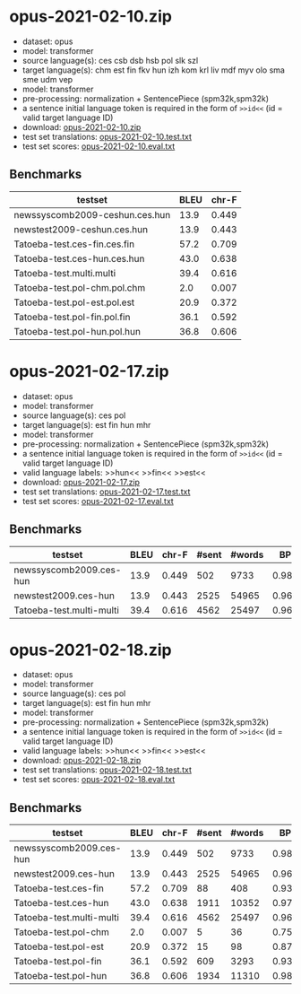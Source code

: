 # opus-2021-02-10.zip

* dataset: opus
* model: transformer
* source language(s): ces csb dsb hsb pol slk szl
* target language(s): chm est fin fkv hun izh kom krl liv mdf myv olo sma sme udm vep
* model: transformer
* pre-processing: normalization + SentencePiece (spm32k,spm32k)
* a sentence initial language token is required in the form of `>>id<<` (id = valid target language ID)
* download: [opus-2021-02-10.zip](https://object.pouta.csc.fi/Tatoeba-MT-models/zlw-fiu/opus-2021-02-10.zip)
* test set translations: [opus-2021-02-10.test.txt](https://object.pouta.csc.fi/Tatoeba-MT-models/zlw-fiu/opus-2021-02-10.test.txt)
* test set scores: [opus-2021-02-10.eval.txt](https://object.pouta.csc.fi/Tatoeba-MT-models/zlw-fiu/opus-2021-02-10.eval.txt)

## Benchmarks

| testset               | BLEU  | chr-F |
|-----------------------|-------|-------|
| newssyscomb2009-ceshun.ces.hun 	| 13.9 	| 0.449 |
| newstest2009-ceshun.ces.hun 	| 13.9 	| 0.443 |
| Tatoeba-test.ces-fin.ces.fin 	| 57.2 	| 0.709 |
| Tatoeba-test.ces-hun.ces.hun 	| 43.0 	| 0.638 |
| Tatoeba-test.multi.multi 	| 39.4 	| 0.616 |
| Tatoeba-test.pol-chm.pol.chm 	| 2.0 	| 0.007 |
| Tatoeba-test.pol-est.pol.est 	| 20.9 	| 0.372 |
| Tatoeba-test.pol-fin.pol.fin 	| 36.1 	| 0.592 |
| Tatoeba-test.pol-hun.pol.hun 	| 36.8 	| 0.606 |

# opus-2021-02-17.zip

* dataset: opus
* model: transformer
* source language(s): ces pol
* target language(s): est fin hun mhr
* model: transformer
* pre-processing: normalization + SentencePiece (spm32k,spm32k)
* a sentence initial language token is required in the form of `>>id<<` (id = valid target language ID)
* valid language labels: >>hun<< >>fin<< >>est<<
* download: [opus-2021-02-17.zip](https://object.pouta.csc.fi/Tatoeba-MT-models/zlw-fiu/opus-2021-02-17.zip)
* test set translations: [opus-2021-02-17.test.txt](https://object.pouta.csc.fi/Tatoeba-MT-models/zlw-fiu/opus-2021-02-17.test.txt)
* test set scores: [opus-2021-02-17.eval.txt](https://object.pouta.csc.fi/Tatoeba-MT-models/zlw-fiu/opus-2021-02-17.eval.txt)

## Benchmarks

| testset | BLEU  | chr-F | #sent | #words | BP |
|---------|-------|-------|-------|--------|----|
| newssyscomb2009.ces-hun 	| 13.9 	| 0.449 	| 502 	| 9733 	| 0.981 |
| newstest2009.ces-hun 	| 13.9 	| 0.443 	| 2525 	| 54965 	| 0.969 |
| Tatoeba-test.multi-multi 	| 39.4 	| 0.616 	| 4562 	| 25497 	| 0.969 |

# opus-2021-02-18.zip

* dataset: opus
* model: transformer
* source language(s): ces pol
* target language(s): est fin hun mhr
* model: transformer
* pre-processing: normalization + SentencePiece (spm32k,spm32k)
* a sentence initial language token is required in the form of `>>id<<` (id = valid target language ID)
* valid language labels: >>hun<< >>fin<< >>est<<
* download: [opus-2021-02-18.zip](https://object.pouta.csc.fi/Tatoeba-MT-models/zlw-fiu/opus-2021-02-18.zip)
* test set translations: [opus-2021-02-18.test.txt](https://object.pouta.csc.fi/Tatoeba-MT-models/zlw-fiu/opus-2021-02-18.test.txt)
* test set scores: [opus-2021-02-18.eval.txt](https://object.pouta.csc.fi/Tatoeba-MT-models/zlw-fiu/opus-2021-02-18.eval.txt)

## Benchmarks

| testset | BLEU  | chr-F | #sent | #words | BP |
|---------|-------|-------|-------|--------|----|
| newssyscomb2009.ces-hun 	| 13.9 	| 0.449 	| 502 	| 9733 	| 0.981 |
| newstest2009.ces-hun 	| 13.9 	| 0.443 	| 2525 	| 54965 	| 0.969 |
| Tatoeba-test.ces-fin 	| 57.2 	| 0.709 	| 88 	| 408 	| 0.934 |
| Tatoeba-test.ces-hun 	| 43.0 	| 0.638 	| 1911 	| 10352 	| 0.970 |
| Tatoeba-test.multi-multi 	| 39.4 	| 0.616 	| 4562 	| 25497 	| 0.969 |
| Tatoeba-test.pol-chm 	| 2.0 	| 0.007 	| 5 	| 36 	| 0.751 |
| Tatoeba-test.pol-est 	| 20.9 	| 0.372 	| 15 	| 98 	| 0.870 |
| Tatoeba-test.pol-fin 	| 36.1 	| 0.592 	| 609 	| 3293 	| 0.938 |
| Tatoeba-test.pol-hun 	| 36.8 	| 0.606 	| 1934 	| 11310 	| 0.980 |

